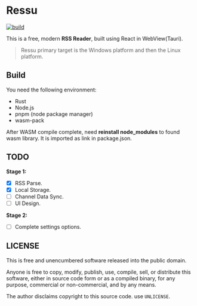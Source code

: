 # Ressu

[![build](https://github.com/sdttttt/ressu/actions/workflows/build.yml/badge.svg?branch=master)](https://github.com/sdttttt/ressu/actions/workflows/build.yml)

This is a free, modern **RSS Reader**, built using React in WebView(Tauri).


> Ressu primary target is the Windows platform and then the Linux platform.


## Build

You need the following environment:

- Rust
- Node.js
- pnpm (node package manager)
- wasm-pack

After WASM compile complete, need **reinstall node_modules** to found wasm library. It is imported as link in package.json.

## TODO

**Stage 1:**

- [x] RSS Parse.
- [x] Local Storage.
- [ ] Channel Data Sync.
- [ ] UI Design.

**Stage 2:**

- [ ] Complete settings options. 

## LICENSE

This is free and unencumbered software released into the public domain.

Anyone is free to copy, modify, publish, use, compile, sell, or distribute this software, either in source code form or as a compiled binary, for any purpose, commercial or non-commercial, and by any means.

The author disclaims copyright to this source code. use `UNLICENSE`.
